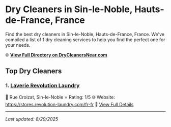 # Dry Cleaners in Sin-le-Noble, Hauts-de-France, France

Find the best dry cleaners in Sin-le-Noble, Hauts-de-France, France. We've compiled a list of 1 dry cleaning services to help you find the perfect one for your needs.

🌐 **[View Full Directory on DryCleanersNear.com](https://drycleanersnear.com/city/France/Hauts-de-France/Sin-le-Noble)**

## Top Dry Cleaners

### 1. [Laverie Revolution Laundry](https://drycleanersnear.com/dryCleaner/68ae6781c95ff2c6096b1438/laverie-revolution-laundry)
📍 Rue Croizat, Sin-le-Noble
⭐ Rating: 1/5
🌐 Website: https://stores.revolution-laundry.com/fr-fr
🔗 [View Full Details](https://drycleanersnear.com/dryCleaner/68ae6781c95ff2c6096b1438/laverie-revolution-laundry)


---

*Last updated: 8/29/2025*
